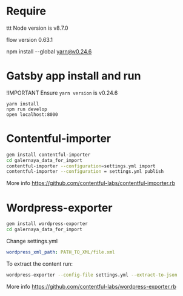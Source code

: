 # Require
ttt
Node version is v8.7.0

flow version 0.63.1

npm install --global yarn@v0.24.6

# Gatsby app install and run

!IMPORTANT
Ensure `yarn version` is v0.24.6

```
yarn install
npm run develop
open localhost:8000
```

# Contentful-importer
```bash
gem install contentful-importer
cd galernaya_data_for_import
contentful-importer --configuration=settings.yml import
contentful-importer --configuration = settings.yml publish
```
More info https://github.com/contentful-labs/contentful-importer.rb


# Wordpress-exporter
```bash
gem install wordpress-exporter
cd galernaya_data_for_import

```

Change settings.yml
```yaml
wordpress_xml_path: PATH_TO_XML/file.xml
```
To extract the content run:
```bash
wordpress-exporter --config-file settings.yml --extract-to-json
```
More info https://github.com/contentful-labs/wordpress-exporter.rb
